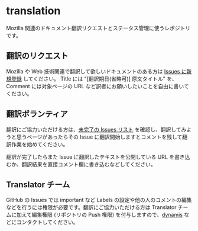 translation
===========

Mozilla 関連のドキュメント翻訳リクエストとステータス管理に使うレポジトリです。

## 翻訳のリクエスト

Mozilla や Web 技術関連で翻訳して欲しいドキュメントのある方は [Issues に新規登録](https://github.com/mozilla-japan/translation/issues/new) してください。
Title には "\[翻訳期日(省略可)\] 原文タイトル" を、Comment には対象ページの URL など訳者にお願いしたいことを自由に書いてください。


## 翻訳ボランティア

翻訳にご協力いただける方は、[未完了の Issues リスト](https://github.com/mozilla-japan/translation/issues?state=open) を確認し、翻訳してみようと思うページがあったらその Issue に翻訳開始しますとコメントを残して翻訳作業を始めてください。

翻訳が完了したらまた Issue に翻訳したテキストを公開している URL を書き込むか、翻訳結果を直接コメント欄に書き込むなどしてください。


## Translator チーム

GitHub の Issues では important など Labels の設定や他の人のコメントの編集などを行うには権限が必要です。翻訳にご協力いただける方は Translator チームに加えて編集権限 (リポジトリの Push 権限) を付与しますので、[dynamis](http://dynamis.jp/) などにコンタクトしてください。
